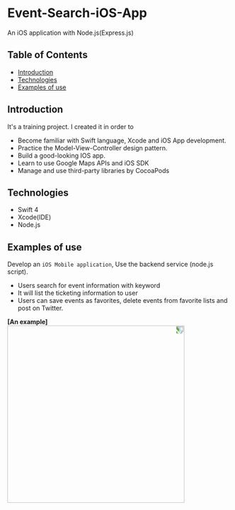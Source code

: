 # Event-Search-iOS-App
An iOS application with Node.js(Express.js)
## Table of Contents
* [Introduction](#Introduction)
* [Technologies](#Technologies)
* [Examples of use](Examples%20of%20use)

## Introduction
It's a training project. I created it in order to
* Become familiar with Swift language, Xcode and iOS App development. 
* Practice the Model-View-Controller design pattern.
* Build a good-looking IOS app.
* Learn to use Google Maps APIs and iOS SDK
* Manage and use third-party libraries by CocoaPods

## Technologies
* Swift 4
* Xcode(IDE)
* Node.js

## Examples of use
Develop an `iOS Mobile application`, 
Use the backend service (node.js script).
* Users search for event information with keyword
* It will list the ticketing information to user
* Users can save events as favorites, delete events from favorite lists and post on Twitter.

<B>[An example]</B><br>
<img height="400" src="https://github.com/JiaoZhang-Amanda/Event-Search-iOS-App/raw/master/Example.gif" style="transform:rotate(90deg);"/> 


